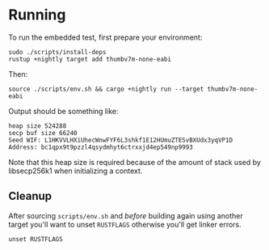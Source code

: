 # Running

To run the embedded test, first prepare your environment:

```shell
sudo ./scripts/install-deps
rustup +nightly target add thumbv7m-none-eabi
```

Then:

```shell
source ./scripts/env.sh && cargo +nightly run --target thumbv7m-none-eabi
```

Output should be something like:

```text
heap size 524288
secp buf size 66240
Seed WIF: L1HKVVLHXiUhecWnwFYF6L3shkf1E12HUmuZTESvBXUdx3yqVP1D
Address: bc1qpx9t9pzzl4qsydmhyt6ctrxxjd4ep549np9993
```

Note that this heap size is required because of the amount of stack used by libsecp256k1 when initializing a context.

## Cleanup

After sourcing `scripts/env.sh` and _before_ building again using another target
you'll want to unset `RUSTFLAGS` otherwise you'll get linker errors.

```shell
unset RUSTFLAGS
```
